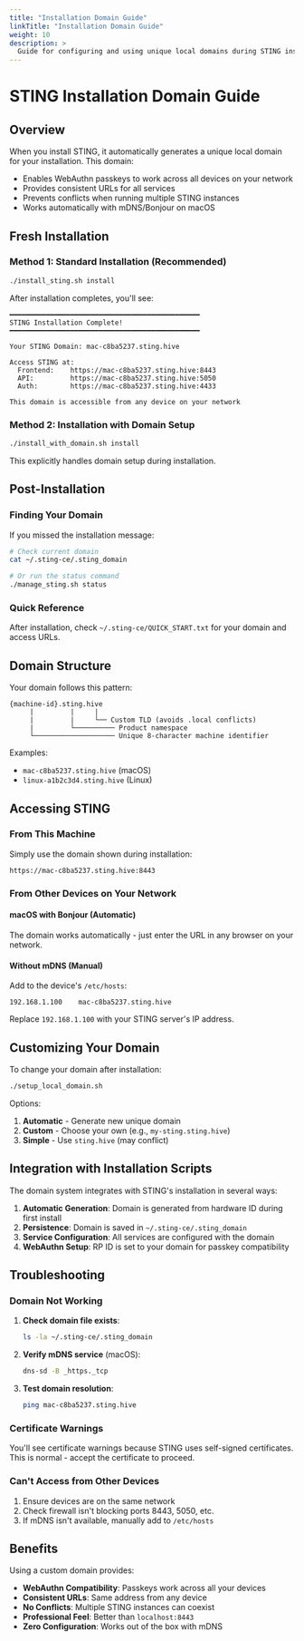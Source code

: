 ```yaml
---
title: "Installation Domain Guide"
linkTitle: "Installation Domain Guide"
weight: 10
description: >
  Guide for configuring and using unique local domains during STING installation.
---
```


# STING Installation Domain Guide

## Overview

When you install STING, it automatically generates a unique local domain for your installation. This domain:
- Enables WebAuthn passkeys to work across all devices on your network
- Provides consistent URLs for all services
- Prevents conflicts when running multiple STING instances
- Works automatically with mDNS/Bonjour on macOS

## Fresh Installation

### Method 1: Standard Installation (Recommended)

```bash
./install_sting.sh install
```

After installation completes, you'll see:
```
━━━━━━━━━━━━━━━━━━━━━━━━━━━━━━━━━━━━━━━━━━━━━━━
STING Installation Complete!
━━━━━━━━━━━━━━━━━━━━━━━━━━━━━━━━━━━━━━━━━━━━━━━

Your STING Domain: mac-c8ba5237.sting.hive

Access STING at:
  Frontend:    https://mac-c8ba5237.sting.hive:8443
  API:         https://mac-c8ba5237.sting.hive:5050
  Auth:        https://mac-c8ba5237.sting.hive:4433

This domain is accessible from any device on your network
```

### Method 2: Installation with Domain Setup

```bash
./install_with_domain.sh install
```

This explicitly handles domain setup during installation.

## Post-Installation

### Finding Your Domain

If you missed the installation message:

```bash
# Check current domain
cat ~/.sting-ce/.sting_domain

# Or run the status command
./manage_sting.sh status
```

### Quick Reference

After installation, check `~/.sting-ce/QUICK_START.txt` for your domain and access URLs.

## Domain Structure

Your domain follows this pattern:
```
{machine-id}.sting.hive
     |         |     |
     |         |     └── Custom TLD (avoids .local conflicts)  
     |         └────────── Product namespace
     └──────────────────── Unique 8-character machine identifier
```

Examples:
- `mac-c8ba5237.sting.hive` (macOS)
- `linux-a1b2c3d4.sting.hive` (Linux)

## Accessing STING

### From This Machine

Simply use the domain shown during installation:
```
https://mac-c8ba5237.sting.hive:8443
```

### From Other Devices on Your Network

#### macOS with Bonjour (Automatic)
The domain works automatically - just enter the URL in any browser on your network.

#### Without mDNS (Manual)
Add to the device's `/etc/hosts`:
```
192.168.1.100    mac-c8ba5237.sting.hive
```

Replace `192.168.1.100` with your STING server's IP address.

## Customizing Your Domain

To change your domain after installation:

```bash
./setup_local_domain.sh
```

Options:
1. **Automatic** - Generate new unique domain
2. **Custom** - Choose your own (e.g., `my-sting.sting.hive`)
3. **Simple** - Use `sting.hive` (may conflict)

## Integration with Installation Scripts

The domain system integrates with STING's installation in several ways:

1. **Automatic Generation**: Domain is generated from hardware ID during first install
2. **Persistence**: Domain is saved in `~/.sting-ce/.sting_domain`
3. **Service Configuration**: All services are configured with the domain
4. **WebAuthn Setup**: RP ID is set to your domain for passkey compatibility

## Troubleshooting

### Domain Not Working

1. **Check domain file exists**:
   ```bash
   ls -la ~/.sting-ce/.sting_domain
   ```

2. **Verify mDNS service** (macOS):
   ```bash
   dns-sd -B _https._tcp
   ```

3. **Test domain resolution**:
   ```bash
   ping mac-c8ba5237.sting.hive
   ```

### Certificate Warnings

You'll see certificate warnings because STING uses self-signed certificates. This is normal - accept the certificate to proceed.

### Can't Access from Other Devices

1. Ensure devices are on the same network
2. Check firewall isn't blocking ports 8443, 5050, etc.
3. If mDNS isn't available, manually add to `/etc/hosts`

## Benefits

Using a custom domain provides:
- **WebAuthn Compatibility**: Passkeys work across all your devices
- **Consistent URLs**: Same address from any device
- **No Conflicts**: Multiple STING instances can coexist
- **Professional Feel**: Better than `localhost:8443`
- **Zero Configuration**: Works out of the box with mDNS